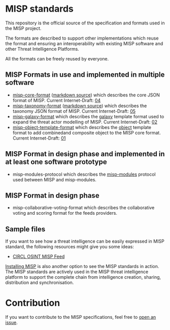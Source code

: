 # MISP standards

This repository is the official source of the specification and formats used in the MISP project.

The formats are described to support other implementations which reuse the format and ensuring an interoperability
with existing MISP software and other Threat Intelligence Platforms.

All the formats can be freely reused by everyone.

## MISP Formats in use and implemented in multiple software

* [misp-core-format](misp-core-format/raw.md.txt) ([markdown source](misp-core-format/raw.md)) which describes the core JSON format of MISP. Current Internet-Draft: [04](https://tools.ietf.org/html/draft-dulaunoy-misp-core-format)
* [misp-taxonomy-format](misp-taxonomy-format/raw.md.txt) ([markdown source](misp-taxonomy-format/raw.md)) which describes the taxonomy JSON format of MISP. Current Internet-Draft: [05](https://tools.ietf.org/html/draft-dulaunoy-misp-taxonomy-format)
* [misp-galaxy-format](misp-galaxy-format/raw.md.txt) which describes the [galaxy](https://github.com/MISP/misp-galaxy) template format used to expand the threat actor modelling of MISP. Current Internet-Draft: [02](https://datatracker.ietf.org/doc/draft-dulaunoy-misp-galaxy-format/)
* [misp-object-template-format](misp-object-template-format/raw.md.txt) which describes the [object](https://github.com/MISP/misp-objects) template format to add combinedand composite object to the MISP core format. Current Internet-Draft: [01](https://datatracker.ietf.org/doc/draft-dulaunoy-misp-object-template-format/)

## MISP Format in design phase and implemented in at least one software prototype

* misp-modules-protocol which describes the [misp-modules](https://github.com/MISP/misp-modules) protocol used between MISP and misp-modules.

## MISP Format in design phase

* misp-collaborative-voting-format which describes the collaborative voting and scoring format for the feeds providers.

## Sample files

If you want to see how a threat intelligence can be easily expressed in MISP standard, the following resources might give you some ideas:

* [CIRCL OSINT MISP Feed](https://www.circl.lu/doc/misp/feed-osint/)

[Installing MISP](https://www.misp-project.org/download/) is also another option to see the MISP standards in action. The MISP standards are actively used in the MISP threat intelligence platform to support the complete chain from intelligence creation, sharing, distribution and synchronisation.

# Contribution

If you want to contribute to the MISP specifications, feel free to [open an issue](https://github.com/MISP/misp-rfc/issues).

